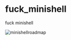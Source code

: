 # fuck_minishell
fuck minishell

![minishellroadmap](https://github.com/abestaev/fuck_minishell/assets/104198097/a120c40c-0fd5-4d25-a3b1-baf517039e88)
